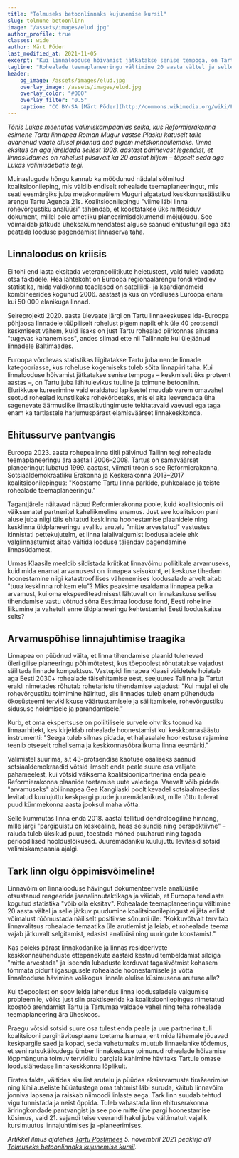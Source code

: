 ```yaml
---
title: "Tolmuseks betoonlinnaks kujunemise kursil"
slug: tolmune-betoonlinn
image: "/assets/images/elud.jpg"
author_profile: true
classes: wide
author: Märt Põder
last_modified_at: 2021-11-05
excerpt: "Kui linnalooduse hõivamist jätkatakse senise tempoga, on Tartu juba lähitulevikus tuuline ja tolmune betoonlinn."
tagline: "Rohealade teemaplaneeringu vältimine 20 aasta vältel ja selle jätkuv puudumine koalitsioonilepingust ei jäta erilist võimalust rõõmustada."
header:
    og_image: /assets/images/elud.jpg
    overlay_image: /assets/images/elud.jpg
    overlay_color: "#000"
    overlay_filter: "0.5"
    caption: "CC BY-SA [Märt Põder](http://commons.wikimedia.org/wiki/File:Hoia_vahet,_eludega_ei_m%C3%A4ngita.jpg%20)"
---
```


_Tõnis Lukas meenutas valimiskampaanias seika, kus Reformierakonna esimene Tartu linnapea Roman Mugur vastse Plasku katuselt talle avanenud vaate alusel pidanud end pigem metskonnaülemaks. Ilmne eksitus on aga järeldada sellest 1998. aastast pärinevast legendist, et linnasüdames on rohelust piisavalt ka 20 aastat hiljem – täpselt seda aga Lukas valimisdebatis tegi._

Muinaslugude hõngu kannab ka möödunud nädalal sõlmitud koalitsioonileping, mis väldib endiselt rohealade teemaplaneeringut, mis seati eesmärgiks juba metskonnaülem Muguri algatatud keskkonnasäästliku arengu Tartu Agenda 21s. Koalitsioonilepingu "viime läbi linna rohevõrgustiku analüüsi" tähendab, et koostatakse üks mittesiduv dokument, millel pole ametliku planeerimisdokumendi mõjujõudu. See võimaldab jätkuda üheksakümnendatest alguse saanud ehitustungil ega aita peatada looduse pagendamist linnaserva taha.

## Linnaloodus on kriisis

Ei tohi end lasta eksitada veteranpoliitikute heietustest, vaid tuleb vaadata otsa faktidele. Hea lähtekoht on Euroopa regionaalarengu fondi võrdlev statistika, mida valdkonna teadlased on satelliidi- ja kaardiandmeid kombineerides kogunud 2006. aastast ja kus on võrdluses Euroopa enam kui 50 000 elanikuga linnad.

Seireprojekti 2020. aasta ülevaate järgi on Tartu linnakeskuses Ida-Euroopa põhjaosa linnadele tüüpiliselt rohelust pigem napilt ehk üle 40 protsendi keskmisest vähem, kuid lisaks on just Tartu rohealad piirkonnas ainsana "tugevas kahanemises", andes silmad ette nii Tallinnale kui ülejäänud linnadele Baltimaades.

Euroopa võrdlevas statistikas liigitatakse Tartu juba nende linnade kategooriasse, kus roheluse kogemiseks tuleb sõita linnapiiri taha. Kui linnalooduse hõivamist jätkatakse senise tempoga – keskmiselt üks protsent aastas –, on Tartu juba lähitulevikus tuuline ja tolmune betoonlinn. Elurikkuse kureerimine vaid eraldatud lapikestel muudab varem omavahel seotud rohealad kunstlikeks rohekõrbeteks, mis ei aita leevendada üha sagenevate äärmuslike ilmastikutingimuste tekitatavaid vaevusi ega taga enam ka tartlastele harjumuspärast elamisväärset linnakeskkonda.

## Ehitussurve pantvangis

Euroopa 2023. aasta rohepealinna tiitli pälvinud Tallinn tegi rohealade teemaplaneeringu ära aastail 2006–2008. Tartus on samaväärset planeeringut lubatud 1999. aastast, viimati troonis see Reformierakonna, Sotsiaaldemokraatliku Erakonna ja Keskerakonna 2013–2017 koalitsioonilepingus: "Koostame Tartu linna parkide, puhkealade ja teiste rohealade teemaplaneeringu."

Tagantjärele näitavad näpud Reformierakonna poole, kuid koalitsioonis oli väiksematel partneritel kaheliikmeline enamus. Just see koalitsioon pani aluse juba niigi täis ehitatud kesklinna hoonestamise plaanidele ning kesklinna üldplaneeringu avaliku arutelu "mitte arvestatud" vastustes kinnistati pettekujutelm, et linna laialivalgumist loodusaladele ehk valglinnastumist aitab vältida looduse täiendav pagendamine linnasüdamest.

Urmas Klaasile meeldib sildistada kriitikat linnavõimu poliitikale arvamuseks, kuid mida enamat arvamusest on linnapea seisukoht, et keskuse tihedam hoonestamine niigi katastroofilises vähenemises loodusalade arvelt aitab "tuua kesklinna rohkem elu"? Miks peaksime usaldama linnapea pelka arvamust, kui oma eksperditeadmisest lähtuvalt on linnakeskuse sellise tihendamise vastu võtnud sõna Eestimaa looduse fond, Eesti roheline liikumine ja vahetult enne üldplaneeringu kehtestamist Eesti looduskaitse selts?

## Arvamuspõhise linnajuhtimise traagika

Linnapea on püüdnud väita, et linna tihendamise plaanid tulenevad üleriigilise planeeringu põhimõtetest, kus tõepoolest rõhutatakse vajadust säilitada linnade kompaktsus. Vastupidi linnapea Klaasi väidetele hoiatab aga Eesti 2030+ rohealade täisehitamise eest, seejuures Tallinna ja Tartut eraldi nimetades rõhutab rohetaristu tihendamise vajadust: "Kui mujal ei ole rohevõrgustiku toimimine häiritud, siis linnades tuleb enam pühenduda ökosüsteemi terviklikkuse väärtustamisele ja säilitamisele, rohevõrgustiku sidususe hoidmisele ja parandamisele."

Kurb, et oma ekspertsuse on poliitilisele survele ohvriks toonud ka linnaarhitekt, kes kirjeldab rohealade hoonestamist kui keskkonnasäästu instrumenti: "Seega tuleb silmas pidada, et haljasalale hoonestuse rajamine teenib otseselt rohelisema ja keskkonnasõbralikuma linna eesmärki."

Valimistel suurima, s.t 43-protsendise kaotuse osaliseks saanud sotsiaaldemokraadid võtsid ilmselt enda peale suure osa valijate pahameelest, kui võtsid väiksema koalitsioonipartnerina enda peale Reformierakonna plaanide toetamise uute valedega. Vaevalt võib pidada "arvamuseks" abilinnapea Gea Kangilaski poolt kevadel sotsiaalmeedias levitatud kuulujuttu keskpargi puude juuremädanikust, mille tõttu tulevat puud kümmekonna aasta jooksul maha võtta.

Selle kummutas linna enda 2018. aastal tellitud dendroloogiline hinnang, mille järgi "pargipuistu on keskealine, heas seisundis ning perspektiivne" – raiuda tuleb üksikud puud, toestada mõned puuharud ning tagada perioodilised hoolduslõikused. Juuremädaniku kuulujuttu levitasid sotsid valimiskampaania ajalgi.

## Tark linn olgu õppimisvõimeline! 

Linnavõim on linnalooduse hävingut dokumenteerivale analüüsile otsustanud reageerida jaanalinnutaktikaga ja väidab, et Euroopa teadlaste kogutud statistika "võib olla eksitav". Rohealade teemaplaneeringu vältimine 20 aasta vältel ja selle jätkuv puudumine koalitsioonilepingust ei jäta erilist võimalust rõõmustada näiliselt positiivse sõnumi üle: "Kokkuvõtvalt tervitab linnavalitsus rohealade temaatika üle arutlemist ja leiab, et rohealade teema vajab jätkuvalt selgitamist, edasist analüüsi ning uuringute koostamist."

Kas poleks pärast linnakodanike ja linnas resideerivate keskkonnaühenduste ettepanekute aastaid kestnud tembeldamist sildiga "mitte arvestada" ja iseenda lubaduste korduvat tagasivõtmist kohasem tõmmata pidurit igasugusele rohealade hoonestamisele ja võtta linnalooduse hävimine volikogus linnale olulise küsimusena arutuse alla?

Kui tõepoolest on soov leida lahendus linna loodusaladele valgumise probleemile, võiks just siin praktiseerida ka koalitsioonilepingus nimetatud koostöö arendamist Tartu ja Tartumaa valdade vahel ning teha rohealade teemaplaneering ära üheskoos.

Praegu võtsid sotsid suure osa tulest enda peale ja uue partnerina tuli koalitsiooni pargihävitusplaane toetama Isamaa, ent mida lähemale jõuavad keskpargile saed ja kopad, seda vahetumaks muutub linnaelanike tõdemus, et seni ratsukäikudega ümber linnakeskuse toimunud rohealade hõivamise lõppmänguna toimuv tervikliku pargiala kahimine hävitaks Tartule omase looduslähedase linnakeskkonna lõplikult.

Eirates fakte, vältides sisulist arutelu ja püüdes eksiarvamuste tiražeerimise ning lühilauseliste hüüatustega oma tahtmist läbi suruda, käitub linnavõim jonniva lapsena ja raiskab niimoodi linlaste aega. Tark linn suudab tehtud vigu tunnistada ja neist õppida. Tuleb vabastada linn ehitus­erakonna äriringkondade pantvangist ja see pole mitte ühe pargi hoonestamise küsimus, vaid 21. sajandi teise veerandi hakul juba vältimatult vajalik kursimuutus linnajuhtimises ja -planeerimises.

_Artikkel ilmus ajalehes [Tartu Postimees](https://tartu.postimees.ee/) 5. novembril 2021 peakirja all [Tolmuseks betoonlinnaks kujunemise kursil](https://tartu.postimees.ee/7378242/mart-poder-tolmuseks-betoonlinnaks-kujunemise-kursil)._
